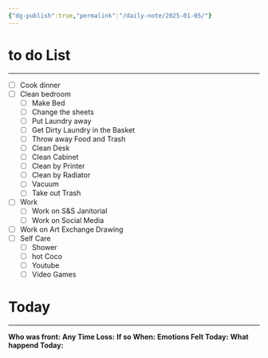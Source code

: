 ```yaml
---
{"dg-publish":true,"permalink":"/daily-note/2025-01-05/"}
---
```


# to do List
---
- [ ] Cook dinner 
- [ ] Clean bedroom
	- [ ] Make Bed
	- [ ] Change the sheets 
	- [ ] Put Laundry away
	- [ ] Get Dirty Laundry in the Basket
	- [ ] Throw away Food and  Trash 
	- [ ] Clean Desk
	- [ ] Clean Cabinet
	- [ ] Clean by Printer 
	- [ ] Clean by Radiator
	- [ ] Vacuum 
	- [ ] Take out Trash
- [ ] Work
	- [ ] Work on S&S Janitorial 
	- [ ] Work on Social Media
- [ ] Work on Art Exchange Drawing
- [ ] Self Care
	- [ ] Shower
	- [ ] hot Coco
	- [ ] Youtube
	- [ ] Video Games

# Today
---
**Who was front:** 
**Any Time Loss:**
	**If so When:**
**Emotions Felt Today:**
**What happend Today:**